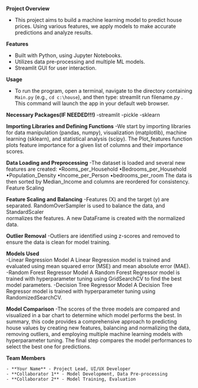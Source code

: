  **Project Overview**  
   - This project aims to build a machine learning model to predict house prices. Using various features, we apply models to make accurate predictions and analyze results.

 **Features**  
   - Built with Python, using Jupyter Notebooks.
   - Utilizes data pre-processing and multiple ML models.
   - Streamlit GUI for user interaction.

 **Usage**  
   - To run the program, open a terminal, navigate to the directory containing `Main.py` (e.g., `cd c:\house`), and then type:
     streamlit run filename.py . This command will launch the app in your default web browser.
     
 **Necessary Packages(IF NEEDED!!!)**
   -streamlit
   -pickle
   -sklearn
   
**Importing Libraries and Defining Functions**
   -We start by importing libraries for data manipulation (pandas, numpy), visualization (matplotlib), machine learning         (sklearn), and statistical analysis (scipy). The Plot_features function plots feature importance for a given list of 
   columns and their importance scores.

**Data Loading and Preprocessing**
   -The dataset is loaded and several new features are created:
    •Rooms_per_Household
    •Bedrooms_per_Household
    •Population_Density
    •Income_per_Person
    •bedrooms_per_room
    The data is then sorted by Median_Income and columns are reordered for consistency.
    Feature Scaling
    
**Feature Scaling and Balancing**
    -Features (X) and the target (y) are separated. RandomOverSampler is used to balance the data, and StandardScaler       
    normalizes the features. A new DataFrame is created with the normalized data.

**Outlier Removal**
   -Outliers are identified using z-scores and removed to ensure the data is clean for model training.
   
 **Models Used**  
   -Linear Regression Model
           A Linear Regression model is trained and evaluated using mean squared error (MSE) and mean absolute error (MAE).
   -Random Forest Regressor Model
           A Random Forest Regressor model is trained with hyperparameter tuning
           using GridSearchCV to find the best model parameters.
   -Decision Tree Regressor Model
           A Decision Tree Regressor model is trained with hyperparameter
           tuning using RandomizedSearchCV.
   
**Model Comparison**
   -The scores of the three models are compared and visualized in a bar chart to determine which model performs the best.
    In summary, this code provides a comprehensive approach to predicting house values by creating new features, balancing 
    and normalizing the data, removing outliers, and employing multiple machine learning models with hyperparameter tuning. 
    The final step compares the model performances to select the best one for predictions.
    
**Team Members**  

    - **Your Name** - Project Lead, UI/UX Developer
    - **Collaborator 1** - Model Development, Data Pre-processing
    - **Collaborator 2** - Model Training, Evaluation
   


